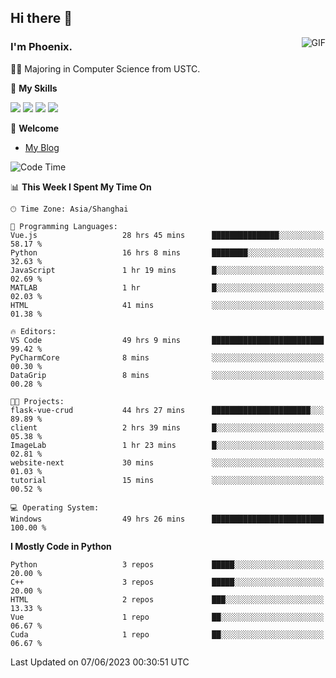 ## Hi there 👋
<img align="right" alt="GIF" src="https://raw.githubusercontent.com/JoeyBling/JoeyBling/master/pic/pusheencode.gif" />

### I'm Phoenix.

👨‍🎓 Majoring in Computer Science from USTC.

🌟 **My Skills**

![](https://img.shields.io/badge/-Python-3e74a2?style=flat-square&logo=Python&logoColor=fff)
![](https://img.shields.io/badge/-C++-9f62a5?style=flat&logo=cplusplus&logoColor=white)
![](https://img.shields.io/badge/-Linux-185886?style=flat-square&logo=Linux&logoColor=fff)
![](https://img.shields.io/badge/-Rust-ff4136?style=flat-square&logo=Rust&logoColor=fff)

💬 **Welcome**

- [My Blog](https://ysy-phoenix.github.io/)

<!--START_SECTION:waka-->
![Code Time](http://img.shields.io/badge/Code%20Time-246%20hrs%2011%20mins-blue)

📊 **This Week I Spent My Time On** 

```text
🕑︎ Time Zone: Asia/Shanghai

💬 Programming Languages: 
Vue.js                   28 hrs 45 mins      ███████████████░░░░░░░░░░   58.17 % 
Python                   16 hrs 8 mins       ████████░░░░░░░░░░░░░░░░░   32.63 % 
JavaScript               1 hr 19 mins        █░░░░░░░░░░░░░░░░░░░░░░░░   02.69 % 
MATLAB                   1 hr                █░░░░░░░░░░░░░░░░░░░░░░░░   02.03 % 
HTML                     41 mins             ░░░░░░░░░░░░░░░░░░░░░░░░░   01.38 % 

🔥 Editors: 
VS Code                  49 hrs 9 mins       █████████████████████████   99.42 % 
PyCharmCore              8 mins              ░░░░░░░░░░░░░░░░░░░░░░░░░   00.30 % 
DataGrip                 8 mins              ░░░░░░░░░░░░░░░░░░░░░░░░░   00.28 % 

🐱‍💻 Projects: 
flask-vue-crud           44 hrs 27 mins      ██████████████████████░░░   89.89 % 
client                   2 hrs 39 mins       █░░░░░░░░░░░░░░░░░░░░░░░░   05.38 % 
ImageLab                 1 hr 23 mins        █░░░░░░░░░░░░░░░░░░░░░░░░   02.81 % 
website-next             30 mins             ░░░░░░░░░░░░░░░░░░░░░░░░░   01.03 % 
tutorial                 15 mins             ░░░░░░░░░░░░░░░░░░░░░░░░░   00.52 % 

💻 Operating System: 
Windows                  49 hrs 26 mins      █████████████████████████   100.00 % 
```

**I Mostly Code in Python** 

```text
Python                   3 repos             █████░░░░░░░░░░░░░░░░░░░░   20.00 % 
C++                      3 repos             █████░░░░░░░░░░░░░░░░░░░░   20.00 % 
HTML                     2 repos             ███░░░░░░░░░░░░░░░░░░░░░░   13.33 % 
Vue                      1 repo              ██░░░░░░░░░░░░░░░░░░░░░░░   06.67 % 
Cuda                     1 repo              ██░░░░░░░░░░░░░░░░░░░░░░░   06.67 % 
```




 Last Updated on 07/06/2023 00:30:51 UTC
<!--END_SECTION:waka-->

<!--
**ysy-phoenix/ysy-phoenix** is a ✨ _special_ ✨ repository because its `README.md` (this file) appears on your GitHub profile.

Here are some ideas to get you started:

- 🔭 I’m currently working on ...
- 🌱 I’m currently learning ...
- 👯 I’m looking to collaborate on ...
- 🤔 I’m looking for help with ...
- 💬 Ask me about ...
- 📫 How to reach me: ...
- 😄 Pronouns: ...
- ⚡ Fun fact: ...
-->
